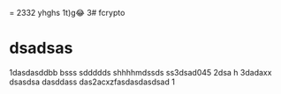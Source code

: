 =
2332
yhghs
1t)g😂
3# fcrypto
# dsadsas
1dasdasddbb
 bsss
sddddds
shhhhmdssds
ss3dsad045
2dsa h
3dadaxx
dsasdsa
dasddass
das2acxzfasdasdasdsad
1

